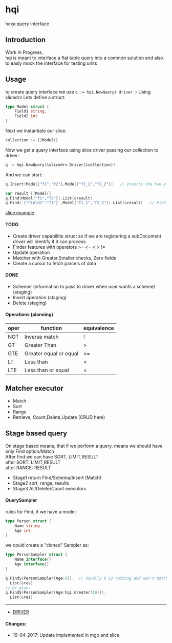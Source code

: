 hqi 
==========================
hexa query interface



Introduction
---------------------------------
Work In Progress,   
hqi is meant to interface a flat table query into a common solution and also to easly mock the interface for testing units



Usage
---------------------------

to create query interface we use `q := hqi.NewQuery( driver )`
Using slicedrv
Lets define a struct:

```go
type Model struct {
	Field1 string,
	Field2 int
}
```

Next we instantiate our slice:
```go
collection := []Model{}
```

Now we get a query interface using slice driver passing our collection to driver:
```go
q := hqi.NewQuery(&slicedrv.Driver{&collection})
```

And we can start:
```go
q.Insert(Model{"f1","f2"},Model{"f1_1","f2_2"})   // Inserts the two elements into slice

var result []Model{}
q.Find(Model{"f1","f2"}).List(&result)
q.Find(`{"Field1":"f1"}`,Model{"f1_1","f2_2"}).List(&result)   // Find where Field1 is f1 OR field1 "f1_1" AND field2 "f2_2"
```

[slice example](/examples/slice/main.go)




#### TODO

* Create driver capabilitie struct so if we are registering a subDocument driver will identify if it can process
* Finder features with operators >= <= < > !=
* Update operation 
* Matcher with Greater,Smaller checks, Zero fields
* Create a cursor to fetch parcels of data


#### DONE

* Schemer (information to pass to driver when user wants a scheme) (staging)
* Insert operation (staging)
* Delete (staging)



#### Operations (planning)

oper   | function               | equivalence
-------|------------------------|------------
NOT    | Inverse match          | !
GT     | Greater Than           |  >
GTE    | Greater equal or equal | >=
LT     | Less than              | <
LTE    | Less than or equal     | <






Matcher executor
--------------------------
* Match
* Sort
* Range
* Retrieve, Count,Delete,Update (CRUD here)


Stage based query
-------------------------

On stage based means, that if we perform a 
query. means we should have only Find option/Match  
After find we can have SORT, LIMIT,RESULT  
after SORT: LIMIT,RESULT  
after RANGE: RESULT  

* Stage1 return Find/Schema/Insert (Match)
* Stage2 sort, range, results 
* Stage3 All/Delete/Count executors


#### QuerySampler

rules for Find, if we have a model:

```go
type Person struct {
	Name string
	Age int
}
```

we could create a "cloned" Sampler as:

```go
type PersonSampler struct {
	Name interface{}
	Age interface{}
}

q.FindS(PersonSampler{Age:0}).  // Usually 0 is nothing and won't match
  List(&res)
// Or also:
q.FindS(PersonSampler{Age:hqi.Greater(10)}).
  List(&res)

```




-----

- [DRIVER](/drv/README.md)


#### Changes:

* 19-04-2017: Update implemented in mgo and slice


